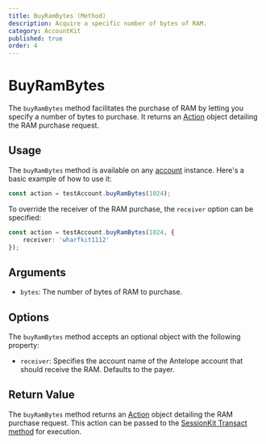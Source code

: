```yaml
---
title: BuyRamBytes (Method)
description: Acquire a specific number of bytes of RAM.
category: AccountKit
published: true
order: 4
---
```


# BuyRamBytes

The `buyRamBytes` method facilitates the purchase of RAM by letting you specify a number of bytes to purchase. It returns an [Action](/docs/antelope/action) object detailing the RAM purchase request.

## Usage

The `buyRamBytes` method is available on any [account](/docs/account-kit/account) instance. Here's a basic example of how to use it:

```typescript
const action = testAccount.buyRamBytes(1024);
```

To override the receiver of the RAM purchase, the `receiver` option can be specified:

```typescript
const action = testAccount.buyRamBytes(1024, {
    receiver: 'wharfkit1112'
});
```

## Arguments

- `bytes`: The number of bytes of RAM to purchase.

## Options

The `buyRamBytes` method accepts an optional object with the following property:

- `receiver`: Specifies the account name of the Antelope account that should receive the RAM. Defaults to the payer.

## Return Value

The `buyRamBytes` method returns an [Action](/docs/antelope/action) object detailing the RAM purchase request. This action can be passed to the [SessionKit Transact method](/docs/session-kit/transact) for execution.

